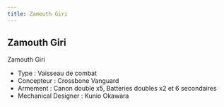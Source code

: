 ```yaml
---
title: Zamouth Giri
---
```


Zamouth Giri
------------




Zamouth Giri   
  
- Type : Vaisseau de combat  
- Concepteur : Crossbone Vanguard  
- Armement : Canon double x5, Batteries doubles x2 et 6 secondaires  
- Mechanical Designer : Kunio Okawara  
  


